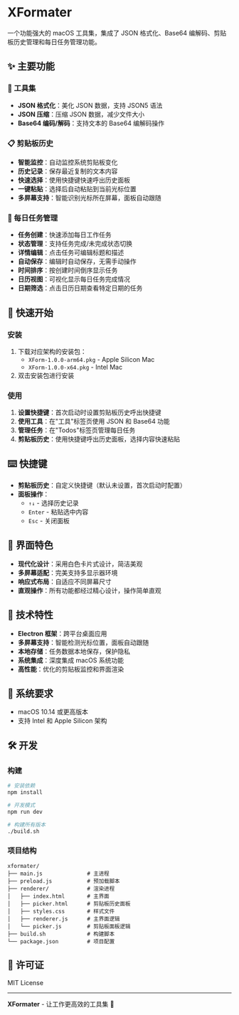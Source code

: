 # XFormater

一个功能强大的 macOS 工具集，集成了 JSON 格式化、Base64 编解码、剪贴板历史管理和每日任务管理功能。

## ✨ 主要功能

### 🔧 工具集
- **JSON 格式化**：美化 JSON 数据，支持 JSON5 语法
- **JSON 压缩**：压缩 JSON 数据，减少文件大小
- **Base64 编码/解码**：支持文本的 Base64 编解码操作

### 📋 剪贴板历史
- **智能监控**：自动监控系统剪贴板变化
- **历史记录**：保存最近复制的文本内容
- **快速选择**：使用快捷键快速呼出历史面板
- **一键粘贴**：选择后自动粘贴到当前光标位置
- **多屏幕支持**：智能识别光标所在屏幕，面板自动跟随

### 📝 每日任务管理
- **任务创建**：快速添加每日工作任务
- **状态管理**：支持任务完成/未完成状态切换
- **详情编辑**：点击任务可编辑标题和描述
- **自动保存**：编辑时自动保存，无需手动操作
- **时间排序**：按创建时间倒序显示任务
- **日历视图**：可视化显示每日任务完成情况
- **日期筛选**：点击日历日期查看特定日期的任务

## 🚀 快速开始

### 安装
1. 下载对应架构的安装包：
   - `XForm-1.0.0-arm64.pkg` - Apple Silicon Mac
   - `XForm-1.0.0-x64.pkg` - Intel Mac
2. 双击安装包进行安装

### 使用
1. **设置快捷键**：首次启动时设置剪贴板历史呼出快捷键
2. **使用工具**：在"工具"标签页使用 JSON 和 Base64 功能
3. **管理任务**：在"Todos"标签页管理每日任务
4. **剪贴板历史**：使用快捷键呼出历史面板，选择内容快速粘贴

## ⌨️ 快捷键

- **剪贴板历史**：自定义快捷键（默认未设置，首次启动时配置）
- **面板操作**：
  - `↑↓` - 选择历史记录
  - `Enter` - 粘贴选中内容
  - `Esc` - 关闭面板

## 🎨 界面特色

- **现代化设计**：采用白色卡片式设计，简洁美观
- **多屏幕适配**：完美支持多显示器环境
- **响应式布局**：自适应不同屏幕尺寸
- **直观操作**：所有功能都经过精心设计，操作简单直观

## 🔧 技术特性

- **Electron 框架**：跨平台桌面应用
- **多屏幕支持**：智能检测光标位置，面板自动跟随
- **本地存储**：任务数据本地保存，保护隐私
- **系统集成**：深度集成 macOS 系统功能
- **高性能**：优化的剪贴板监控和界面渲染

## 📱 系统要求

- macOS 10.14 或更高版本
- 支持 Intel 和 Apple Silicon 架构

## 🛠️ 开发

### 构建
```bash
# 安装依赖
npm install

# 开发模式
npm run dev

# 构建所有版本
./build.sh
```

### 项目结构
```
xformater/
├── main.js              # 主进程
├── preload.js           # 预加载脚本
├── renderer/            # 渲染进程
│   ├── index.html       # 主界面
│   ├── picker.html      # 剪贴板历史面板
│   ├── styles.css       # 样式文件
│   ├── renderer.js      # 主界面逻辑
│   └── picker.js        # 剪贴板面板逻辑
├── build.sh             # 构建脚本
└── package.json         # 项目配置
```

## 📄 许可证

MIT License

---

**XFormater** - 让工作更高效的工具集 🚀
